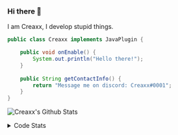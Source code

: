 ### Hi there 👋

I am Creaxx, I develop stupid things. 

```java
public class Creaxx implements JavaPlugin {

    public void onEnable() {
        System.out.println("Hello there!");
    }
    
    public String getContactInfo() {
        return "Message me on discord: Creaxx#0001";
    }
}
```

![Creaxx's Github Stats](https://github-readme-stats.vercel.app/api?username=CreaxxOG&show_icons=true&theme=dark&count_private=true)

<details>
  <summary>Code Stats</summary>

<!--START_SECTION:waka-->
![Code Time](http://img.shields.io/badge/Code%20Time-1%2C144%20hrs%2048%20mins-blue)

![Lines of code](https://img.shields.io/badge/From%20Hello%20World%20I%27ve%20Written-526.4%20thousand%20lines%20of%20code-blue)

**🐱 My GitHub Data** 

> 📦 66.3 kB Used in GitHub's Storage 
 > 
> 🏆 968 Contributions in the Year 2023
 > 
> 🚫 Not Opted to Hire
 > 
> 📜 4 Public Repositories 
 > 
> 🔑 2 Private Repositories 
 > 
**I'm an Early 🐤** 

```text
🌞 Morning                276 commits         ██░░░░░░░░░░░░░░░░░░░░░░░   07.57 % 
🌆 Daytime                1579 commits        ███████████░░░░░░░░░░░░░░   43.33 % 
🌃 Evening                1734 commits        ████████████░░░░░░░░░░░░░   47.59 % 
🌙 Night                  55 commits          ░░░░░░░░░░░░░░░░░░░░░░░░░   01.51 % 
```
📅 **I'm Most Productive on Saturday** 

```text
Monday                   419 commits         ███░░░░░░░░░░░░░░░░░░░░░░   11.50 % 
Tuesday                  469 commits         ███░░░░░░░░░░░░░░░░░░░░░░   12.87 % 
Wednesday                503 commits         ███░░░░░░░░░░░░░░░░░░░░░░   13.80 % 
Thursday                 581 commits         ████░░░░░░░░░░░░░░░░░░░░░   15.94 % 
Friday                   339 commits         ██░░░░░░░░░░░░░░░░░░░░░░░   09.30 % 
Saturday                 681 commits         █████░░░░░░░░░░░░░░░░░░░░   18.69 % 
Sunday                   652 commits         ████░░░░░░░░░░░░░░░░░░░░░   17.89 % 
```


📊 **This Week I Spent My Time On** 

```text
💬 Programming Languages: 
Java                     10 hrs 36 mins      ████████████████████████░   94.48 % 
XML                      20 mins             █░░░░░░░░░░░░░░░░░░░░░░░░   03.06 % 
YAML                     10 mins             ░░░░░░░░░░░░░░░░░░░░░░░░░   01.51 % 
GitIgnore file           4 mins              ░░░░░░░░░░░░░░░░░░░░░░░░░   00.68 % 
textmate                 1 min               ░░░░░░░░░░░░░░░░░░░░░░░░░   00.19 % 

🔥 Editors: 
IntelliJ                 11 hrs 13 mins      █████████████████████████   100.00 % 
```

**I Mostly Code in Java** 

```text
Java                     51 repos            █████████████████████░░░░   82.26 % 
Kotlin                   8 repos             ███░░░░░░░░░░░░░░░░░░░░░░   12.90 % 
TypeScript               2 repos             █░░░░░░░░░░░░░░░░░░░░░░░░   03.23 % 
EJS                      1 repo              ░░░░░░░░░░░░░░░░░░░░░░░░░   01.61 % 
```




 Last Updated on 27/03/2023 01:27:01 UTC
<!--END_SECTION:waka-->
</details>

